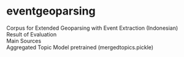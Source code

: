 # eventgeoparsing
Corpus for Extended Geoparsing with Event Extraction (Indonesian)  
Result of Evaluation  
Main Sources  
Aggregated Topic Model pretrained (mergedtopics.pickle)  


